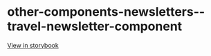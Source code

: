 # other-components-newsletters--travel-newsletter-component

[View in storybook](https://raw.githack.com/Independent-Digital-News-and-Media-Ltd/indy-pwamp-sb/PR-1792-sb/index.html?path=/story/other-components-newsletters--travel-newsletter-component)